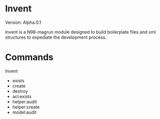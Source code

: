 # Invent
Version: Alpha.0.1

Invent is a N98-magrun module designed to build boilerplate files and xml structures to expediate the development process.

# Commands
Invent
- exists
- create
- destroy
- acl:exists
- helper:audit
- helper:create
- model:audit
